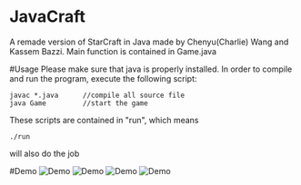 # JavaCraft
A remade version of StarCraft in Java made by Chenyu(Charlie) Wang and Kassem Bazzi. Main function is contained in Game.java 

#Usage
Please make sure that java is properly installed. In order to compile and run the program, execute the following script:

```
javac *.java      //compile all source file
java Game         //start the game
```

These scripts are contained in "run", which means 
```
./run
```
will also do the job


#Demo
![Demo](http://res.cloudinary.com/dqwyjnzgi/image/upload/v1473631873/0_dm2vjf.png)
![Demo](http://res.cloudinary.com/dqwyjnzgi/image/upload/v1473631878/1_rwtdep.png)
![Demo](http://res.cloudinary.com/dqwyjnzgi/image/upload/v1473631878/2_faoscs.png)
![Demo](http://res.cloudinary.com/dqwyjnzgi/image/upload/v1473631878/3_smjxvd.png)

